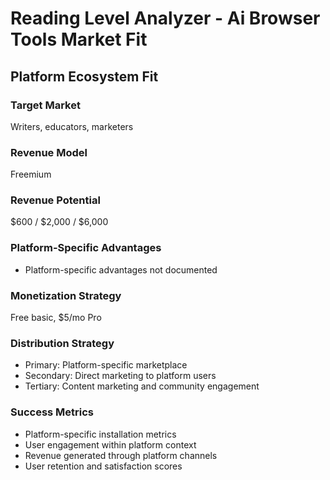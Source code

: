 # Reading Level Analyzer - Ai Browser Tools Market Fit

## Platform Ecosystem Fit

### Target Market
Writers, educators, marketers

### Revenue Model
Freemium

### Revenue Potential
$600 / $2,000 / $6,000

### Platform-Specific Advantages
- Platform-specific advantages not documented

### Monetization Strategy
Free basic, $5/mo Pro

### Distribution Strategy
- Primary: Platform-specific marketplace
- Secondary: Direct marketing to platform users
- Tertiary: Content marketing and community engagement

### Success Metrics
- Platform-specific installation metrics
- User engagement within platform context
- Revenue generated through platform channels
- User retention and satisfaction scores
